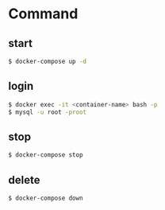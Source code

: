 # Command

## start
```sh
$ docker-compose up -d
```

## login
```sh
$ docker exec -it <container-name> bash -p
$ mysql -u root -proot
```

## stop
```sh
$ docker-compose stop
```

## delete
```sh
$ docker-compose down
```
